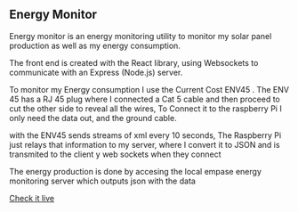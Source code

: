 ## Energy Monitor
Energy monitor is an energy monitoring utility to monitor my solar panel production as well as my energy consumption.

The front end is created with the React library, using Websockets to communicate with an Express (Node.js) server.

To monitor my Energy consumption I use the Current Cost ENV45 . The ENV 45 has a RJ 45 plug where I connected a Cat 5 cable and then proceed to cut the other side to reveal all the wires, To Connect it to the raspberry Pi I only need the data out, and the ground cable.

with the ENV45 sends streams of xml every 10 seconds, The Raspberry Pi just relays that information to my server, where I convert it to JSON and is transmited to the client y web sockets when they connect

The energy production is done by accesing the local empase energy monitoring server which outputs json with the data

[Check it live](http://www.estudioux.com:5431 "Energy Monitor")
